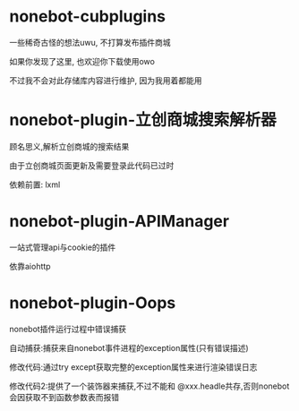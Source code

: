 # nonebot-cubplugins
一些稀奇古怪的想法uwu, 不打算发布插件商城

如果你发现了这里, 也欢迎你下载使用owo

不过我不会对此存储库内容进行维护, 因为我用着都能用


# nonebot-plugin-立创商城搜索解析器
顾名思义,解析立创商城的搜索结果

由于立创商城页面更新及需要登录此代码已过时

依赖前置: lxml

# nonebot-plugin-APIManager
一站式管理api与cookie的插件

依靠aiohttp

# nonebot-plugin-Oops
nonebot插件运行过程中错误捕获

自动捕获:捕获来自nonebot事件进程的exception属性(只有错误描述)

修改代码:通过try except获取完整的exception属性来进行渲染错误日志

修改代码2:提供了一个装饰器来捕获,不过不能和 @xxx.headle共存,否则nonebot会因获取不到函数参数表而报错

